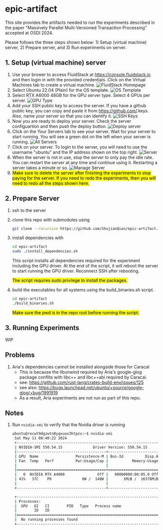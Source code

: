 # epic-artifact

This site provides the artifacts needed to run the experiments described in the paper "Massively Parallel Multi-Versioned Transaction Processing" accepted at OSDI 2024.

Please follows the three steps shown below: 1) Setup (virtual machine) server, 2) Prepare server, and 3) Run experiments on server.

## 1. Setup (virtual machine) server
1. Use your brower to access FluidStack at https://console.fluidstack.io and then login in with the provided credentials. Click on the Virtual Machines tab to create a virtual machine.
![FluidStack Homepage](<figs/1-welcome.png>)
1. Select Ubuntu 22.04 (Plain) for the OS template.
![OS Template](<figs/2-os-template.png>)
1. Select RTX A6000 48GB for the GPU server type. Select 4 GPUs per server.
![GPU Type](<figs/3-gpu-selection.png>)
1. Add your SSH public key to access the server. If you have a github public key, you can copy and paste it from https://github.com/<gitusername>.keys. Also, name your server so that you can identify it.
![SSH Keys](<figs/4-ssh-key.png>)
1. Now you are ready to deploy your server. Check the server configuartion and then push the deploy button.
![Deploy server](<figs/5-deploy.png>)
1. Click on the Your Servers tab to see your server. Wait for your server to start running. You will see a green dot on the left when your server is running.
![All Servers](<figs/6-all-servers.png>)
1. Click on your server. To login to the server, you will need to use the username "ubuntu" and the IP address shown on the top right.
![Server](<figs/7-server.png>)
1. When the server is not in use, stop the server to only pay the idle rate. You can restart the server at any time and continue using it. Restarting a server takes a minute or so.
![Manage Server](<figs/8-manage-server.png>)
1. <mark>Make sure to delete the server after finishing the experiments to stop paying for the server. If you need to redo the experiments, then you will need to redo all the steps shown here.</mark>

## 2. Prepare Server
1. ssh to the server
1. clone this repo with submodules using
   ```bash
   git clone --recursive https://github.com/ShujianQian/epic-artifact.git
   ```
1. install dependencies with
   ```bash
   cd epic-artifact
   sudo ./install_dependencies.sh
   ```
   This script installs all dependencies required for the experiment including the GPU driver. At the end of the script, it will reboot the server to start running the GPU driver. Reconnect SSH after rebooting.

   <mark>The script requires sudo privilege to install the packages.</mark>
1. build the executables for all systems using the build_binaries.sh script.
   ```bash
   cd epic-artifact
   ./build_binaries.sh
   ``` 
   <mark>Make sure the pwd is in the repo root before running the script.</mark>

## 3. Running Experiments
WIP


## Problems
1. Aria's dependencies cannot be installed alongside those for Caracal
    - This is because the libunwind required by Aria's google-glog package conflits with libc++ and libc++abi required by Caracal.
    - see: https://github.com/rust-lang/crates-build-env/issues/125
    - see also: https://bugs.launchpad.net/ubuntu/+source/google-glog/+bug/1991919
    - As a result, Aria experiments are not run as part of this repo.

## Notes
1. Run `nvidia-smi` to verify that the Nvidia driver is running
   ```bash
   ubuntu@recwt9dgzwtn8yqxuax3htpzv:~$ nvidia-smi
    Sat May 11 08:40:22 2024
    +-----------------------------------------------------------------------------------------+
    | NVIDIA-SMI 550.54.15              Driver Version: 550.54.15      CUDA Version: 12.4     |
    |-----------------------------------------+------------------------+----------------------+
    | GPU  Name                 Persistence-M | Bus-Id          Disp.A | Volatile Uncorr. ECC |
    | Fan  Temp   Perf          Pwr:Usage/Cap |           Memory-Usage | GPU-Util  Compute M. |
    |                                         |                        |               MIG M. |
    |=========================================+========================+======================|
    |   0  NVIDIA RTX A4000               Off |   00000000:00:05.0 Off |                  Off |
    | 41%   37C    P8              6W /  140W |       1MiB /  16376MiB |      0%      Default |
    |                                         |                        |                  N/A |
    +-----------------------------------------+------------------------+----------------------+

    +-----------------------------------------------------------------------------------------+
    | Processes:                                                                              |
    |  GPU   GI   CI        PID   Type   Process name                              GPU Memory |
    |        ID   ID                                                               Usage      |
    |=========================================================================================|
    |  No running processes found                                                             |
    +-----------------------------------------------------------------------------------------+
   ```
